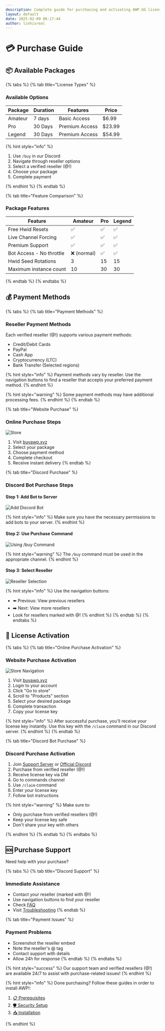 ```yaml
---
description: Complete guide for purchasing and activating AWP.GG licenses
layout: default
date: 2025-02-09 06:17:44
author: linhisreal
---
```


# 💳 Purchase Guide

## 📦 Available Packages

{% tabs %}
{% tab title="License Types" %}

### Available Options

| Package | Duration | Features | Price |
|---------|----------|-----------|-------|
| Amateur | 7 days | Basic Access | $6.99 |
| Pro | 30 Days | Premium Access | $23.99 |
| Legend | 30 Days | Premium Access | $54.99 |

{% hint style="info" %}

1. Use `/buy` in our Discord
2. Navigate through reseller options
3. Select a verified reseller (@!)
4. Choose your package
5. Complete payment

{% endhint %}
{% endtab %}

{% tab title="Feature Comparison" %}

### Package Features

| Feature | Amateur | Pro | Legend |
|---------|--------|---------|----------|
| Free Hwid Resets | ✅ | ✅ | ✅ |
| Live Channel Forcing | ✅ | ✅ | ✅ |
| Premium Support | ✅ | ✅ | ✅ |
| Bot Access - No throttle| ❌ (normal) | ✅ | ✅ |
| Hwid Seed Rotations | 3 | 15 | 15 |
| Maximum instance count | 10 | 30 | 30 |

{% endtab %}
{% endtabs %}

## 💰 Payment Methods

{% tabs %}
{% tab title="Payment Methods" %}

### Reseller Payment Methods

Each verified reseller (@!) supports various payment methods:

* Credit/Debit Cards
* PayPal
* Cash App
* Cryptocurrency (LTC)
* Bank Transfer (Selected regions)

{% hint style="info" %}
Payment methods vary by reseller. Use the navigation buttons to find a reseller that accepts your preferred payment method.
{% endhint %}

{% hint style="warning" %}
Some payment methods may have additional processing fees.
{% endhint %}
{% endtab %}

{% tab title="Website Purchase" %}

### Online Purchase Steps

![Store](/images/website-help/help-1.png)

1. Visit [buyawp.xyz](https://buyawp.xyz)
2. Select your package
3. Choose payment method
4. Complete checkout
5. Receive instant delivery
{% endtab %}

{% tab title="Discord Purchase" %}

### Discord Bot Purchase Steps

#### Step 1: Add Bot to Server

![Add Discord Bot](/images/bot-help/purchase-help1.png)

{% hint style="info" %}
Make sure you have the necessary permissions to add bots to your server.
{% endhint %}

#### Step 2: Use Purchase Command

![Using /buy Command](/images/bot-help/purchase-help2.png)

{% hint style="warning" %}
The `/buy` command must be used in the appropriate channel.
{% endhint %}

#### Step 3: Select Reseller

![Reseller Selection](/images/bot-help/purchase-help3.png)

{% hint style="info" %}
Use the navigation buttons:

* ⬅️ Previous: View previous resellers
* ➡️ Next: View more resellers
* Look for resellers marked with @!
{% endhint %}
{% endtab %}
{% endtabs %}

## 🔑 License Activation

{% tabs %}
{% tab title="Online Purchase Activation" %}

### Website Purchase Activation

![Store Navigation](/images/website-help/help-2.png)

1. Visit [buyawp.xyz](https://buyawp.xyz)
2. Login to your account
3. Click "Go to store"
4. Scroll to "Products" section
5. Select your desired package
6. Complete transaction
7. Copy your license key

{% hint style="info" %}
After successful purchase, you'll receive your license key instantly. Use this key with the `/claim` command in our Discord server.
{% endhint %}
{% endtab %}

{% tab title="Discord Bot Purchase" %}

### Discord Purchase Activation

1. Join [Support Server](https://discord.gg/buyawp) or [Official Discord](https://discord.gg/awpgg)
2. Purchase from verified reseller (@!)
3. Receive license key via DM
4. Go to commands channel
5. Use `/claim` command
6. Enter your license key
7. Follow bot instructions

{% hint style="warning" %}
Make sure to:

* Only purchase from verified resellers (@!)
* Keep your license key safe
* Don't share your key with others

{% endhint %}
{% endtab %}
{% endtabs %}

## 🆘 Purchase Support

Need help with your purchase?

{% tabs %}
{% tab title="Discord Support" %}

### Immediate Assistance

* Contact your reseller (marked with @!)
* Use navigation buttons to find your reseller
* Check [FAQ](../additional-resources/faq.md)
* Visit [Troubleshooting](../additional-resources/troubleshooting.md)
{% endtab %}

{% tab title="Payment Issues" %}

### Payment Problems

* Screenshot the reseller embed
* Note the reseller's @ tag
* Contact support with details
* Allow 24h for response
{% endtab %}
{% endtabs %}

{% hint style="success" %}
Our support team and verified resellers (@!) are available 24/7 to assist with purchase-related issues!
{% endhint %}

{% hint style="info" %}
Done purchasing? Follow these guides in order to install AWP!:

1. [📋 Prerequisites](../getting-started/prerequisites.md)
2. [🛡️ Security Setup](../getting-started/security-setup.md)
3. [📥 Installation](../getting-started/installation.md)

{% endhint %}
